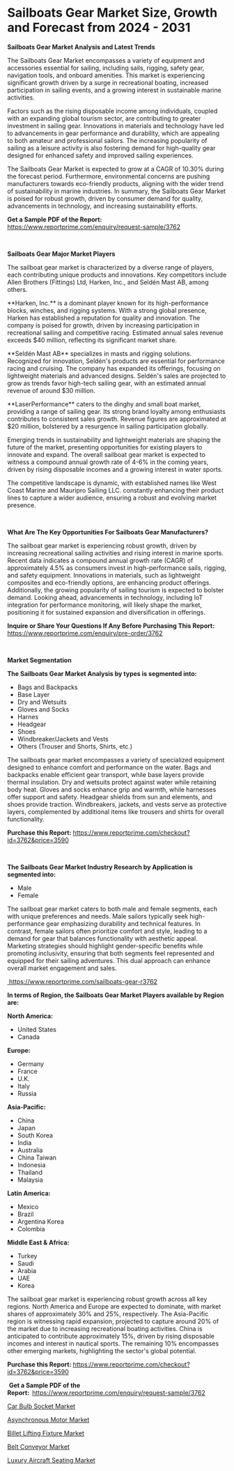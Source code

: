 <p><h1>Sailboats Gear Market Size, Growth and Forecast from 2024 - 2031</h1></p><p><strong>Sailboats Gear Market Analysis and Latest Trends</strong></p>
<p><p>The Sailboats Gear Market encompasses a variety of equipment and accessories essential for sailing, including sails, rigging, safety gear, navigation tools, and onboard amenities. This market is experiencing significant growth driven by a surge in recreational boating, increased participation in sailing events, and a growing interest in sustainable marine activities. </p><p>Factors such as the rising disposable income among individuals, coupled with an expanding global tourism sector, are contributing to greater investment in sailing gear. Innovations in materials and technology have led to advancements in gear performance and durability, which are appealing to both amateur and professional sailors. The increasing popularity of sailing as a leisure activity is also fostering demand for high-quality gear designed for enhanced safety and improved sailing experiences.</p><p>The Sailboats Gear Market is expected to grow at a CAGR of 10.30% during the forecast period. Furthermore, environmental concerns are pushing manufacturers towards eco-friendly products, aligning with the wider trend of sustainability in marine industries. In summary, the Sailboats Gear Market is poised for robust growth, driven by consumer demand for quality, advancements in technology, and increasing sustainability efforts.</p></p>
<p><strong>Get a Sample PDF of the Report:&nbsp;</strong> <a href="https://www.reportprime.com/enquiry/request-sample/3762">https://www.reportprime.com/enquiry/request-sample/3762</a></p>
<p>&nbsp;</p>
<p><strong>Sailboats Gear Major Market Players</strong></p>
<p><p>The sailboat gear market is characterized by a diverse range of players, each contributing unique products and innovations. Key competitors include Allen Brothers (Fittings) Ltd, Harken, Inc., and Seldén Mast AB, among others.</p><p>**Harken, Inc.** is a dominant player known for its high-performance blocks, winches, and rigging systems. With a strong global presence, Harken has established a reputation for quality and innovation. The company is poised for growth, driven by increasing participation in recreational sailing and competitive racing. Estimated annual sales revenue exceeds $40 million, reflecting its significant market share.</p><p>**Seldén Mast AB** specializes in masts and rigging solutions. Recognized for innovation, Seldén's products are essential for performance racing and cruising. The company has expanded its offerings, focusing on lightweight materials and advanced designs. Seldén's sales are projected to grow as trends favor high-tech sailing gear, with an estimated annual revenue of around $30 million.</p><p>**LaserPerformance** caters to the dinghy and small boat market, providing a range of sailing gear. Its strong brand loyalty among enthusiasts contributes to consistent sales growth. Revenue figures are approximated at $20 million, bolstered by a resurgence in sailing participation globally.</p><p>Emerging trends in sustainability and lightweight materials are shaping the future of the market, presenting opportunities for existing players to innovate and expand. The overall sailboat gear market is expected to witness a compound annual growth rate of 4-6% in the coming years, driven by rising disposable incomes and a growing interest in water sports.</p><p>The competitive landscape is dynamic, with established names like West Coast Marine and Mauripro Sailing LLC. constantly enhancing their product lines to capture a wider audience, ensuring a robust and evolving market presence.</p></p>
<p>&nbsp;</p>
<p><strong>What Are The Key Opportunities For Sailboats Gear Manufacturers?</strong></p>
<p><p>The sailboat gear market is experiencing robust growth, driven by increasing recreational sailing activities and rising interest in marine sports. Recent data indicates a compound annual growth rate (CAGR) of approximately 4.5% as consumers invest in high-performance sails, rigging, and safety equipment. Innovations in materials, such as lightweight composites and eco-friendly options, are enhancing product offerings. Additionally, the growing popularity of sailing tourism is expected to bolster demand. Looking ahead, advancements in technology, including IoT integration for performance monitoring, will likely shape the market, positioning it for sustained expansion and diversification in offerings.</p></p>
<p><strong>Inquire or Share Your Questions If Any Before Purchasing This Report:</strong> <a href="https://www.reportprime.com/enquiry/pre-order/3762">https://www.reportprime.com/enquiry/pre-order/3762</a></p>
<p>&nbsp;</p>
<p><strong>Market Segmentation</strong></p>
<p><strong>The Sailboats Gear Market Analysis by types is segmented into:</strong></p>
<p><ul><li>Bags and Backpacks</li><li>Base Layer</li><li>Dry and Wetsuits</li><li>Gloves and Socks</li><li>Harnes</li><li>Headgear</li><li>Shoes</li><li>Windbreaker/Jackets and Vests</li><li>Others (Trouser and Shorts, Shirts, etc.)</li></ul></p>
<p><p>The sailboats gear market encompasses a variety of specialized equipment designed to enhance comfort and performance on the water. Bags and backpacks enable efficient gear transport, while base layers provide thermal insulation. Dry and wetsuits protect against water while retaining body heat. Gloves and socks enhance grip and warmth, while harnesses offer support and safety. Headgear shields from sun and elements, and shoes provide traction. Windbreakers, jackets, and vests serve as protective layers, complemented by additional items like trousers and shirts for overall functionality.</p></p>
<p><strong>Purchase this Report:&nbsp;</strong><a href="https://www.reportprime.com/checkout?id=3762&price=3590">https://www.reportprime.com/checkout?id=3762&price=3590</a></p>
<p>&nbsp;</p>
<p><strong>The Sailboats Gear Market Industry Research by Application is segmented into:</strong></p>
<p><ul><li>Male</li><li>Female</li></ul></p>
<p><p>The sailboat gear market caters to both male and female segments, each with unique preferences and needs. Male sailors typically seek high-performance gear emphasizing durability and technical features. In contrast, female sailors often prioritize comfort and style, leading to a demand for gear that balances functionality with aesthetic appeal. Marketing strategies should highlight gender-specific benefits while promoting inclusivity, ensuring that both segments feel represented and equipped for their sailing adventures. This dual approach can enhance overall market engagement and sales.</p></p>
<p><a href="https://www.reportprime.com/sailboats-gear-r3762">&nbsp;https://www.reportprime.com/sailboats-gear-r3762</a></p>
<p><strong>In terms of Region, the Sailboats Gear Market Players available by Region are:</strong></p>
<p>
    <p> <strong> North America: </strong>
        <ul>
            <li>United States</li>
            <li>Canada</li>
        </ul>
        </p> 
    <p> <strong> Europe: </strong>
        <ul>
            <li>Germany</li>
            <li>France</li>
            <li>U.K.</li>
            <li>Italy</li>
            <li>Russia</li>
        </ul>
        </p> 
    <p> <strong> Asia-Pacific: </strong>
        <ul>
            <li>China</li>
            <li>Japan</li>
            <li>South Korea</li>
            <li>India</li>
            <li>Australia</li>
            <li>China Taiwan</li>
            <li>Indonesia</li>
            <li>Thailand</li>
            <li>Malaysia</li>
        </ul>
        </p> 
    <p> <strong> Latin America: </strong>
        <ul>
            <li>Mexico</li>
            <li>Brazil</li>
            <li>Argentina Korea</li>
            <li>Colombia</li>
        </ul>
        </p> 
    <p> <strong> Middle East & Africa: </strong>
        <ul>
            <li>Turkey</li>
            <li>Saudi</li>
            <li>Arabia</li>
            <li>UAE</li>
            <li>Korea</li>
        </ul>
    </p>
    </p>
<p><p>The sailboat gear market is experiencing robust growth across all key regions. North America and Europe are expected to dominate, with market shares of approximately 30% and 25%, respectively. The Asia-Pacific region is witnessing rapid expansion, projected to capture around 20% of the market due to increasing recreational boating activities. China is anticipated to contribute approximately 15%, driven by rising disposable incomes and interest in nautical sports. The remaining 10% encompasses other emerging markets, highlighting the sector's global potential.</p></p>
<p><strong>Purchase this Report: </strong><a href="https://www.reportprime.com/checkout?id=3762&price=3590">https://www.reportprime.com/checkout?id=3762&price=3590</a></p>
<p>&nbsp;<strong>Get a Sample PDF of the Report:&nbsp;&nbsp;</strong><a href="https://www.reportprime.com/enquiry/request-sample/3762">https://www.reportprime.com/enquiry/request-sample/3762</a></p>
<p><strong></strong></p>
<p><p><a href="https://issuu.com/reportprime-2/docs/car-bulb-socket-market-size-2030.pp_0e7f514588b22a">Car Bulb Socket Market</a></p><p><a href="https://www.linkedin.com/pulse/what-innovations-market-trends-shaping-asynchronous-motor-chozf?trackingId=2%2Fe5tqgTTd%2BtA2myLLQY1Q%3D%3D">Asynchronous Motor Market</a></p><p><a href="https://issuu.com/reportprime-2/docs/billet-lifting-fixture-market-size-_4c69710910d29b">Billet Lifting Fixture Market</a></p><p><a href="https://www.linkedin.com/pulse/what-growth-drivers-belt-conveyor-market-comprehensive-g1ajc?trackingId=qvHSES2USTqyDlK3oJuv1g%3D%3D">Belt Conveyor Market</a></p><p><a href="https://www.linkedin.com/pulse/luxury-aircraft-seating-market-industry-landscape-growth-trajectories-inaxc?trackingId=GWuoR1juR8OS6%2BRTK6EUDQ%3D%3D">Luxury Aircraft Seating Market</a></p></p>